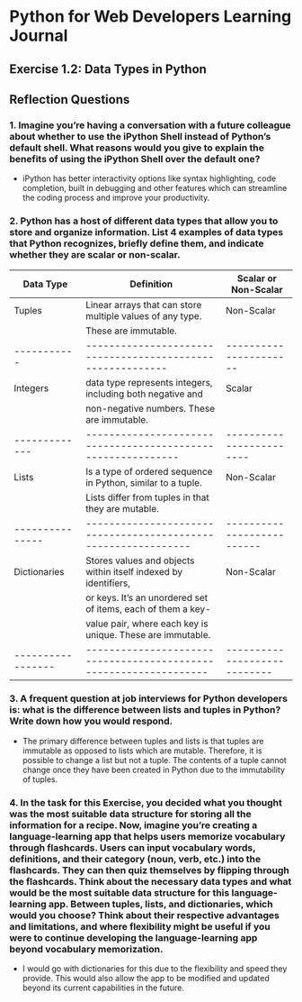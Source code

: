 # Python for Web Developers Learning Journal

## Exercise 1.2: Data Types in Python

## Reflection Questions

### 1. Imagine you’re having a conversation with a future colleague about whether to use the iPython Shell instead of Python’s default shell. What reasons would you give to explain the benefits of using the iPython Shell over the default one?

- iPython has better interactivity options like syntax highlighting, code completion, built in debugging and other features which can streamline the coding process and improve your productivity.

### 2. Python has a host of different data types that allow you to store and organize information. List 4 examples of data types that Python recognizes, briefly define them, and indicate whether they are scalar or non-scalar.

| Data Type         | Definition                                                        | Scalar or Non-Scalar         |
| ----------------- | ----------------------------------------------------------------- | ---------------------------- |
| Tuples            | Linear arrays that can store multiple values of any type.         | Non-Scalar                   |
|                   | These are immutable.                                              |                              |
| -----------       | ----------------------------------------------------------        | ----------------------       |
| Integers          | data type represents integers, including both negative and        | Scalar                       |
|                   | non-negative numbers. These are immutable.                        |                              |
| -------------     | ------------------------------------------------------------      | ------------------------     |
| Lists             | Is a type of ordered sequence in Python, similar to a tuple.      | Non-Scalar                   |
|                   | Lists differ from tuples in that they are mutable.                |                              |
| ---------------   | --------------------------------------------------------------    | --------------------------   |
| Dictionaries      | Stores values and objects within itself indexed by identifiers,   | Non-Scalar                   |
|                   | or keys. It’s an unordered set of items, each of them a key-      |                              |
|                   | value pair, where each key is unique. These are immutable.        |                              |
| ----------------- | ----------------------------------------------------------------- | ---------------------------- |

### 3. A frequent question at job interviews for Python developers is: what is the difference between lists and tuples in Python? Write down how you would respond.

- The primary difference between tuples and lists is that tuples are immutable as opposed to lists which are mutable. Therefore, it is possible to change a list but not a tuple. The contents of a tuple cannot change once they have been created in Python due to the immutability of tuples.

### 4. In the task for this Exercise, you decided what you thought was the most suitable data structure for storing all the information for a recipe. Now, imagine you’re creating a language-learning app that helps users memorize vocabulary through flashcards. Users can input vocabulary words, definitions, and their category (noun, verb, etc.) into the flashcards. They can then quiz themselves by flipping through the flashcards. Think about the necessary data types and what would be the most suitable data structure for this language-learning app. Between tuples, lists, and dictionaries, which would you choose? Think about their respective advantages and limitations, and where flexibility might be useful if you were to continue developing the language-learning app beyond vocabulary memorization.

- I would go with dictionaries for this due to the flexibility and speed they provide. This would also allow the app to be modified and updated beyond its current capabilities in the future.

